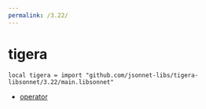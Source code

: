 ```yaml
---
permalink: /3.22/
---
```


# tigera

```jsonnet
local tigera = import "github.com/jsonnet-libs/tigera-libsonnet/3.22/main.libsonnet"
```



* [operator](operator/index.md)